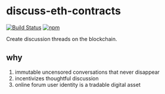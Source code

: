 # discuss-eth-contracts 
[![Build Status](https://travis-ci.org/discuss-eth/discuss.eth.svg?branch=master)](https://travis-ci.org/discuss-eth/discuss.eth)
[![npm](https://img.shields.io/npm/v/discuss-eth-contracts.svg?style=flat-square)](https://www.npmjs.com/package/discuss-eth-contracts)

Create discussion threads on the blockchain.

## why

1. immutable uncensored conversations that never disappear
1. incentivizes thoughtful discussion
1. online forum user identity is a tradable digital asset
